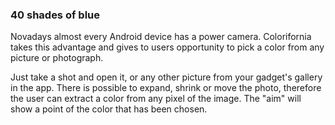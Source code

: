 ### 40 shades of blue

Novadays almost every Android device has a power camera. 
Colorifornia takes this advantage and gives to users opportunity to pick a color from any picture or photograph.

Just take a shot and open it, or any other picture from your gadget's gallery in the app.
There is possible to expand, shrink or move the photo, therefore the user can extract a color from any pixel of the image.
The "aim" will show a point of the color that has been chosen.